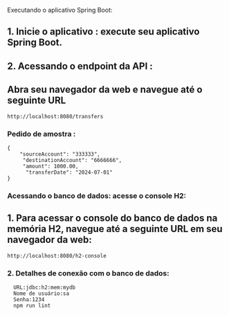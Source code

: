 Executando o aplicativo Spring Boot:

## 1. Inicie o aplicativo : execute seu aplicativo Spring Boot.
## 2. Acessando o endpoint da API :
 ## Abra seu navegador da web e navegue até o seguinte URL

```
http://localhost:8080/transfers
```

### Pedido de amostra :


```
{ 
    "sourceAccount": "333333", 
     "destinationAccount": "6666666", 
     "amount": 1000.00, 
      "transferDate": "2024-07-01" 
}

```

### Acessando o banco de dados: acesse o console H2: 
## 1. Para acessar o console do banco de dados na memória H2, navegue até a seguinte URL em seu navegador da web:

```
http://localhost:8080/h2-console
```

### 2. Detalhes de conexão com o banco de dados:

```
  URL:jdbc:h2:mem:mydb
  Nome de usuário:sa
  Senha:1234
  npm run lint
```
